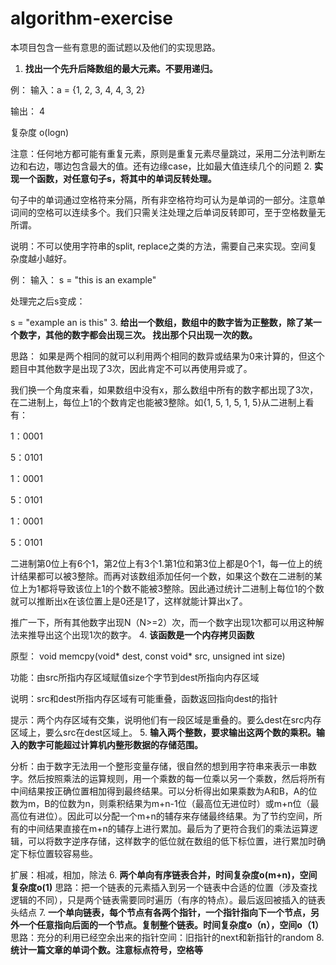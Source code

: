 # algorithm-exercise

本项目包含一些有意思的面试题以及他们的实现思路。

1. **找出一个先升后降数组的最大元素。不要用递归。**

例：
输入：a = {1, 2, 3, 4, 4, 3, 2}

输出： 4

复杂度 o(logn)

注意：任何地方都可能有重复元素，原则是重复元素尽量跳过，采用二分法判断左边和右边，哪边包含最大的值。还有边缘case，比如最大值连续几个的问题
2. **实现一个函数，对任意句子s，将其中的单词反转处理。**

句子中的单词通过空格符来分隔，所有非空格符均可认为是单词的一部分。注意单词间的空格可以连续多个。我们只需关注处理之后单词反转即可，至于空格数量无所谓。

说明：不可以使用字符串的split, replace之类的方法，需要自己来实现。空间复杂度越小越好。

例：
输入：
s = "this is an example"

处理完之后s变成：

s = "example an is this"
3. **给出一个数组，数组中的数字皆为正整数，除了某一个数字，其他的数字都会出现三次。 找出那个只出现一次的数。**

思路：
如果是两个相同的就可以利用两个相同的数异或结果为0来计算的，但这个题目中其他数字是出现了3次，因此肯定不可以再使用异或了。

我们换一个角度来看，如果数组中没有x，那么数组中所有的数字都出现了3次，在二进制上，每位上1的个数肯定也能被3整除。如{1, 5, 1, 5, 1, 5}从二进制上看有：

1：0001

5：0101

1：0001

5：0101

1：0001

5：0101

二进制第0位上有6个1，第2位上有3个1.第1位和第3位上都是0个1，每一位上的统计结果都可以被3整除。而再对该数组添加任何一个数，如果这个数在二进制的某位上为1都将导致该位上1的个数不能被3整除。因此通过统计二进制上每位1的个数就可以推断出x在该位置上是0还是1了，这样就能计算出x了。

推广一下，所有其他数字出现N（N>=2）次，而一个数字出现1次都可以用这种解法来推导出这个出现1次的数字。
4. **该函数是一个内存拷贝函数**

原型： void memcpy(void* dest, const void* src, unsigned int size)

功能：由src所指内存区域赋值size个字节到dest所指向内存区域

说明：src和dest所指内存区域有可能重叠，函数返回指向dest的指针

提示：两个内存区域有交集，说明他们有一段区域是重叠的。要么dest在src内存区域上，要么src在dest区域上。
5. **输入两个整数，要求输出这两个数的乘积。输入的数字可能超过计算机内整形数据的存储范围。**

分析：由于数字无法用一个整形变量存储，很自然的想到用字符串来表示一串数字。然后按照乘法的运算规则，用一个乘数的每一位乘以另一个乘数，然后将所有中间结果按正确位置相加得到最终结果。可以分析得出如果乘数为A和B，A的位数为m，B的位数为n，则乘积结果为m+n-1位（最高位无进位时）或m+n位（最高位有进位）。因此可以分配一个m+n的辅存来存储最终结果。为了节约空间，所有的中间结果直接在m+n的辅存上进行累加。最后为了更符合我们的乘法运算逻辑，可以将数字逆序存储，这样数字的低位就在数组的低下标位置，进行累加时确定下标位置较容易些。

扩展：相减，相加，除法
6. **两个单向有序链表合并，时间复杂度o(m+n)，空间复杂度o(1)**
    思路：把一个链表的元素插入到另一个链表中合适的位置（涉及查找逻辑的不同），只是两个链表需要同时遍历（有序的特点）。最后返回被插入的链表头结点
7. **一个单向链表，每个节点有各两个指针，一个指针指向下一个节点，另外一个任意指向后面的一个节点。复制整个链表。时间复杂度o（n），空间o（1）**
   思路：充分的利用已经空余出来的指针空间：旧指针的next和新指针的random
8. **统计一篇文章的单词个数。注意标点符号，空格等**